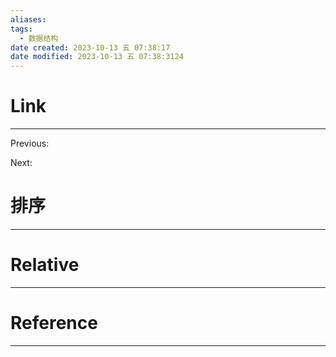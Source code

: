 ```yaml
---
aliases: 
tags:
  - 数据结构
date created: 2023-10-13 五 07:38:17
date modified: 2023-10-13 五 07:38:3124
---
```


# Link
---
Previous: 

Next: 

# 排序
---


# Relative
---


# Reference
---

